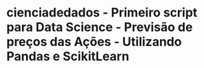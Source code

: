 ﻿# cienciadedados - Primeiro script para Data Science - Previsão de preços das Ações - Utilizando Pandas e ScikitLearn
